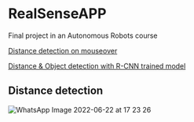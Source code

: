 # RealSenseAPP
Final project in an Autonomous Robots course

[Distance detection on mouseover](https://www.youtube.com/watch?v=9d2RUm9746c)

[Distance & Object detection with R-CNN trained model](https://www.youtube.com/watch?v=XrRwx00MB7U)



## Distance detection
![WhatsApp Image 2022-06-22 at 17 23 26](https://user-images.githubusercontent.com/63556870/175053597-4e339ed9-ed4c-4ba7-857f-f06e29588381.jpeg)
